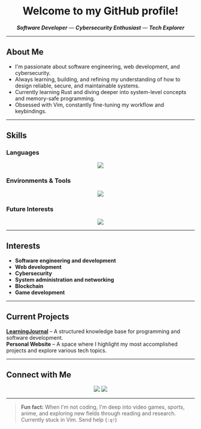 <h1 align="center">Welcome to my GitHub profile!</h1>
<p align="center">
  <i><b>Software Developer</b> — <b>Cybersecurity Enthusiast</b> — <b>Tech Explorer</b></i>
</p>

---

## About Me  

* I'm passionate about software engineering, web development, and cybersecurity.  
* Always learning, building, and refining my understanding of how to design reliable, secure, and maintainable systems.  
* Currently learning Rust and diving deeper into system-level concepts and memory-safe programming.  
* Obsessed with Vim, constantly fine-tuning my workflow and keybindings.

---

## Skills  

### Languages  
<p align="center">
  <img src="https://skillicons.dev/icons?i=c,cpp,cs,java,rust,html,css,js,ruby,php" />
</p>

### Environments & Tools  
<p align="center">
  <img src="https://skillicons.dev/icons?i=linux,vim,git,github,vscode,visualstudio,idea,arduino,godot,mysql,markdown" />
</p>

### Future Interests  
<p align="center">
  <img src="https://skillicons.dev/icons?i=typescript,angular,react,rails,go,zig,lua" />
</p>

---

## Interests  

- **Software engineering and development**  
- **Web development**  
- **Cybersecurity**  
- **System administration and networking**  
- **Blockchain**  
- **Game development**

---

## Current Projects  

[**LearningJournal**](https://github.com/AlimouDiallo367/LearningJournal) – A structured knowledge base for programming and software development.  
**Personal Website** – A space where I highlight my most accomplished projects and explore various tech topics.

---

## Connect with Me  
<p align="center">
  <a href="https://github.com/AlimouDiallo367"><img src="https://img.shields.io/badge/GitHub-100000?style=for-the-badge&logo=github" /></a>
  <a href="https://linkedin.com/"><img src="https://img.shields.io/badge/LinkedIn-0A66C2?style=for-the-badge&logo=linkedin" /></a>
</p>

---

> **Fun fact:** When I'm not coding, I'm deep into video games, sports, anime, and exploring new fields through reading and research.  
> Currently stuck in Vim. Send help (`:q!`)
